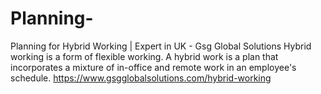 # Planning-
Planning for Hybrid Working | Expert in UK - Gsg Global Solutions
Hybrid working is a form of flexible working. A hybrid work is a plan that incorporates a mixture of in-office and remote work in an employee's schedule.
https://www.gsgglobalsolutions.com/hybrid-working
